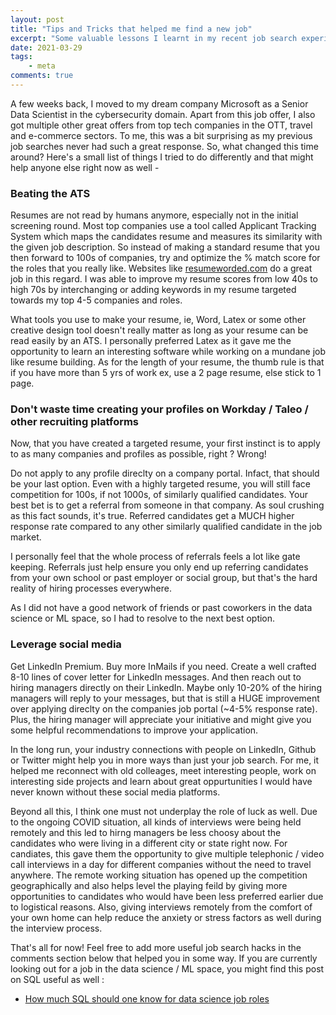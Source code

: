 ```yaml
---
layout: post
title: "Tips and Tricks that helped me find a new job"
excerpt: "Some valuable lessons I learnt in my recent job search experience"
date: 2021-03-29
tags:
    - meta
comments: true
---
```



A few weeks back, I moved to my dream company Microsoft as a Senior Data Scientist in the cybersecurity domain. Apart from this job offer, I also got multiple other great offers from top tech companies in the OTT, travel and e-commerce sectors. To me, this was a bit surprising as my previous job searches never had such a great response. So, what changed this time around? Here's a small list of things I tried to do differently and that might help anyone else right now as well - 

###  Beating the ATS
Resumes are not read by humans anymore, especially not in the initial screening round. Most top companies use a tool called Applicant Tracking System which maps the candidates resume and measures its similarity with the given job description. So instead of making a standard resume that you then forward to 100s of companies, try and optimize the % match score for the roles that you really like. Websites like [resumeworded.com](https://resumeworded.com/) do a great job in this regard. I was able to improve my resume scores from low 40s to high 70s by interchanging or adding keywords in my resume targeted towards my top 4-5 companies and roles. 

What tools you use to make your resume, ie, Word, Latex or some other creative design tool doesn't really matter as long as your resume can be read easily by an ATS. I personally preferred Latex as it gave me the opportunity to learn an interesting software while working on a mundane job like resume building. As for the length of your resume, the thumb rule is that if you have more than 5 yrs of work ex, use a 2 page resume, else stick to 1 page.

### Don't waste time creating your profiles on Workday / Taleo / other recruiting platforms

Now, that you have created a targeted resume, your first instinct is to apply to as many companies and profiles as possible, right ? Wrong!

Do not apply to any profile direclty on a company portal. Infact, that should be your last option. Even with a highly targeted resume, you will still face competition for 100s, if not 1000s, of similarly qualified candidates. Your best bet is to get a referral from someone in that company. As soul crushing as this fact sounds, it's true. Referred candidates get a MUCH higher response rate compared to any other similarly qualified candidate in the job market. 

I personally feel that the whole process of referrals feels a lot like gate keeping. Referrals just help ensure you only end up referring candidates from your own school or past employer or social group, but that's the hard reality of hiring processes everywhere. 

As I did not have a good network of friends or past coworkers in the data science or ML space, so I had to resolve to the next best option.

### Leverage social media

Get LinkedIn Premium. Buy more InMails if you need. 
Create a well crafted 8-10 lines of cover letter for LinkedIn messages.
And then reach out to hiring managers directly on their LinkedIn. Maybe only 10-20% of the hiring managers will reply to your messages, but that is still a HUGE improvement over applying direclty on the companies job portal (~4-5% response rate). Plus, the hiring manager will appreciate your initiative and might give you some helpful recommendations to improve your application. 

In the long run, your industry connections with people on LinkedIn, Github or Twitter might help you in more ways than just your job search. For me, it helped me reconnect with old colleages, meet interesting people, work on interesting side projects and learn about great oppurtunities I would have never known without these social media platforms.


Beyond all this, I think one must not underplay the role of luck as well. Due to the ongoing COVID situation, all kinds of interviews were being held remotely and this led to hirng managers be less choosy about the candidates who were living in a different city or state right now. For candiates, this gave them the opportunity to give multiple telephonic / video call interviews in a day for different companies without the need to travel anywhere. The remote working situation has opened up the competition geographically and also helps level the playing feild by giving more opportunities to candidates who would have been less preferred earlier due to logistical reasons. Also, giving interviews remotely from the comfort of your own home can help reduce the anxiety or stress factors as well during the interview process.


That's all for now! Feel free to add more useful job search hacks in the comments section below that helped you in some way. If you are currently looking out for a job in the data science / ML space, you might find this post on SQL useful as well :
- [How much SQL should one know for data science job roles](https://pritesh-shrivastava.github.io/blog/2021/01/29/how-much-sql-for-ds)

